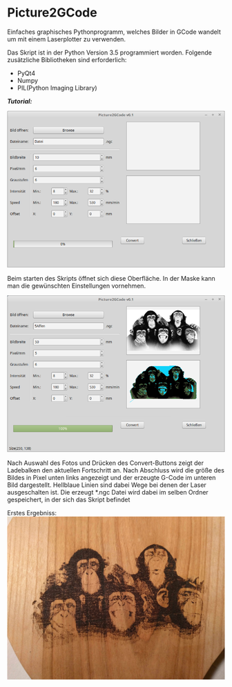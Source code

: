 # Picture2GCode
Einfaches graphisches Pythonprogramm, welches Bilder in GCode wandelt um mit einem Laserplotter zu verwenden.

Das Skript ist in der Python Version 3.5 programmiert worden.
Folgende zusätzliche Bibliotheken sind erforderlich:
- PyQt4
- Numpy
- PIL(Python Imaging Library)

_**Tutorial:**_

![Oberfläche1](/pictures/Picture2GcodeTut1.png)

Beim starten des Skripts öffnet sich diese Oberfläche. In der Maske kann man die gewünschten Einstellungen vornehmen.


![Oberfläche2](/pictures/Picture2GCodeTut2)

Nach Auswahl des Fotos und Drücken des Convert-Buttons zeigt der Ladebalken den aktuellen Fortschritt an. Nach Abschluss wird die größe des Bildes in Pixel unten links angezeigt und der erzeugte G-Code im unteren Bild dargestellt. Hellblaue Linien sind dabei Wege bei denen der Laser ausgeschalten ist.
Die erzeugt *.ngc Datei wird dabei im selben Ordner gespeichert, in der sich das Skript befindet


Erstes Ergebniss:
![Ergebniss](/pictures/Resultat.jpg)
